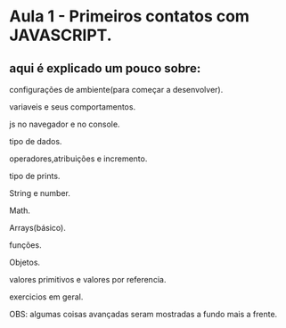 
# Aula 1 - Primeiros contatos com JAVASCRIPT.

## aqui é explicado um pouco sobre:

configurações de ambiente(para começar a desenvolver).

variaveis e seus comportamentos.

js no navegador e no console.

tipo de dados.

operadores,atribuições e incremento.

tipo de prints.

String e number.

Math.

Arrays(básico).

funções.

Objetos.

valores primitivos e valores por referencia.

exercicios em geral.

OBS: algumas coisas avançadas seram mostradas a fundo  mais a frente.
